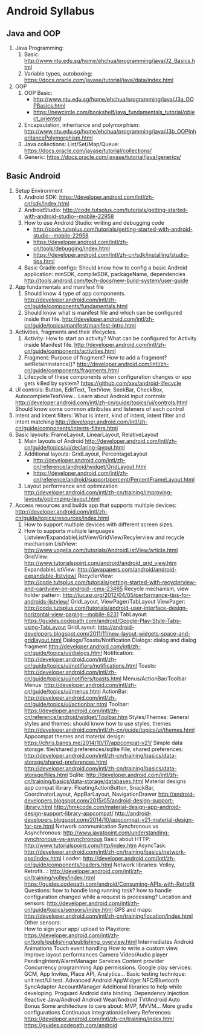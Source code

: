 # Android Syllabus
## Java and OOP
1. Java Programming:
    1. Basic: 
<http://www.ntu.edu.sg/home/ehchua/programming/java/J2_Basics.html>
    2. Variable types, autoboxing: https://docs.oracle.com/javase/tutorial/java/data/index.html
2. OOP
    1. OOP Basic:
        * http://www.ntu.edu.sg/home/ehchua/programming/java/J3a_OOPBasics.html
        * https://newcircle.com/bookshelf/java_fundamentals_tutorial/object_oriented
    2. Encapsulation, inheritance and polymorphism:
        http://www.ntu.edu.sg/home/ehchua/programming/java/J3b_OOPInheritancePolymorphism.html
    3. Java collections: List/Set/Map/Queue: <https://docs.oracle.com/javase/tutorial/collections/>
    4. Generic: https://docs.oracle.com/javase/tutorial/java/generics/
## Basic Android
1. Setup Environment
    1. Android SDK: https://developer.android.com/intl/zh-cn/sdk/index.html
    2. AndroidStudio: http://code.tutsplus.com/tutorials/getting-started-with-android-studio--mobile-22958
    3. How to use Android Studio: writing and debugging code
        * http://code.tutsplus.com/tutorials/getting-started-with-android-studio--mobile-22958
        * https://developer.android.com/intl/zh-cn/tools/debugging/index.html
        * https://developer.android.com/intl/zh-cn/sdk/installing/studio-tips.html
    4. Basic Gradle configs: Should know how to config a basic Android application: minSDK, compileSDK, packageName, dependencies http://tools.android.com/tech-docs/new-build-system/user-guide
2. App fundamentals and manifest file
    1. Should know 4 type of app components. http://developer.android.com/intl/zh-cn/guide/components/fundamentals.html
    2. Should know what is manifest file and which can be configured inside that file. http://developer.android.com/intl/zh-cn/guide/topics/manifest/manifest-intro.html
3. Activities, fragments and their lifecycles.
    1. Activity: How to start an activity? What can be configured for Activity inside Manifest file. http://developer.android.com/intl/zh-cn/guide/components/activities.html
    2. Fragment: Purpose of fragment? How to add a fragment? setRetainInstance()? http://developer.android.com/intl/zh-cn/guide/components/fragments.html
    3. Lifecycle of these components when configuration changes or app gets killed by system? https://github.com/xxv/android-lifecycle
4. UI controls: Button, EditText, TextView, SeekBar, CheckBox, AutocompleteTextView...
Learn about Android input controls: http://developer.android.com/intl/zh-cn/guide/topics/ui/controls.html
Should know some common attributes and listeners of each control
5. Intent and intent filters: What is intent, kind of intent, intent filter and intent matching http://developer.android.com/intl/zh-cn/guide/components/intents-filters.html
6. Basic layouts: FrameLayout, LinearLayout, RelativeLayout
    1. Main layouts of Android http://developer.android.com/intl/zh-cn/guide/topics/ui/declaring-layout.html
    2. Additional layouts: GridLayout, PercentageLayout 
        * http://developer.android.com/intl/zh-cn/reference/android/widget/GridLayout.html
        * https://developer.android.com/intl/zh-cn/reference/android/support/percent/PercentFrameLayout.html
    3. Layout performance and optimization http://developer.android.com/intl/zh-cn/training/improving-layouts/optimizing-layout.html
7. Access resources and builds app that supports multiple devices: http://developer.android.com/intl/zh-cn/guide/topics/resources/index.html 
    1. How to support multiple devices with different screen sizes.
    2. How to supports multiple languages
Listview/ExpandableListView/GridView/Recylerview and recycle mechanism
ListView: http://www.vogella.com/tutorials/AndroidListView/article.html 
GridView: http://www.tutorialspoint.com/android/android_grid_view.htm
ExpandableListView: http://javapapers.com/android/android-expandable-listview/
RecyclerView: http://code.tutsplus.com/tutorials/getting-started-with-recyclerview-and-cardview-on-android--cms-23465
Recycle mechanism, view holder pattern: http://lucasr.org/2012/04/05/performance-tips-for-androids-listview/
GridLayout, ViewPager/TabLayout
ViewPager: http://code.tutsplus.com/tutorials/android-user-interface-design-horizontal-view-paging--mobile-8231
TabLayout: https://guides.codepath.com/android/Google-Play-Style-Tabs-using-TabLayout
GridLayout: http://android-developers.blogspot.com/2011/11/new-layout-widgets-space-and-gridlayout.html
Dialogs/Toasts/Notification
Dialogs: dialog and dialog fragment http://developer.android.com/intl/zh-cn/guide/topics/ui/dialogs.html
Notification: http://developer.android.com/intl/zh-cn/guide/topics/ui/notifiers/notifications.html
Toasts: http://developer.android.com/intl/zh-cn/guide/topics/ui/notifiers/toasts.html
Menus/ActionBar/Toolbar
Menus: http://developer.android.com/intl/zh-cn/guide/topics/ui/menus.html
ActionBar: http://developer.android.com/intl/zh-cn/guide/topics/ui/actionbar.html
Toolbar: https://developer.android.com/intl/zh-cn/reference/android/widget/Toolbar.htm
Styles/Themes:
General styles and themes: should know how to use styles, themes http://developer.android.com/intl/zh-cn/guide/topics/ui/themes.html
Appcompat themes and material design: https://chris.banes.me/2014/10/17/appcompat-v21/
Simple data storage: file/shared preferences/sqlite
File, shared preferences: http://developer.android.com/intl/zh-cn/training/basics/data-storage/shared-preferences.html http://developer.android.com/intl/zh-cn/training/basics/data-storage/files.html
Sqlite: http://developer.android.com/intl/zh-cn/training/basics/data-storage/databases.html
Material designs app compat library: FloatingActionButton, SnackBar, CoordinatorLayout, AppBarLayout, NavigationDrawer
http://android-developers.blogspot.com/2015/05/android-design-support-library.html
http://hmkcode.com/material-design-app-android-design-support-library-appcompat/
http://android-developers.blogspot.com/2014/10/appcompat-v21-material-design-for-pre.html
Network communication
Synchronous vs Asynchronous: http://www.javatpoint.com/understanding-synchronous-vs-asynchronous
Basic about HTTP: http://www.tutorialspoint.com/http/index.htm
AsyncTask: http://developer.android.com/intl/zh-cn/training/basics/network-ops/index.html
Loader:   http://developer.android.com/intl/zh-cn/guide/components/loaders.html
Network libraries: Volley, Retrofit…: http://developer.android.com/intl/zh-cn/training/volley/index.html https://guides.codepath.com/android/Consuming-APIs-with-Retrofit
Questions: how to handle long running task? how to handle configuration changed while a request is processing?
Location and sensors: http://developer.android.com/intl/zh-cn/guide/topics/sensors/index.html
GPS and maps: http://developer.android.com/intl/zh-cn/training/location/index.html
Other sensors: 	
How to sign your app/ upload to Playstore: https://developer.android.com/intl/zh-cn/tools/publishing/publishing_overview.html
Intermediates Android
Animations
Touch event handling
How to write a custom view.
Improve layout performances
Camera
Video/Audio player
PendingIntent/AlarmManager
Services
Content provider
Concurrency programming
App permissions.
Google play services: GCM, App Invites, Place API, Analytics…
Basic testing technique: unit test/UI test.
Advanced Android
AppWidget
NFC/Bluetooth
SyncAdapter
AccountManager
Additional libraries to help while developing.
Proguard
Android data binding.
Dependency injection
Reactive Java/Android
Android Wear/Android TV/Android Auto
Bonus
Some architecture to care about: MVP, MVVM…
More gradle configurations
Continuous integration/delivery
References:
https://developer.android.com/intl/zh-cn/training/index.html
https://guides.codepath.com/android



